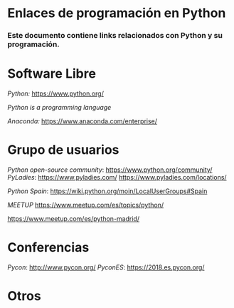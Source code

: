 # Enlaces de programación en Python
### Este documento contiene links relacionados con Python y su programación.

# Software Libre

*Python:*
https://www.python.org/

_Python is a programming language_

*Anaconda:*
https://www.anaconda.com/enterprise/


# Grupo de usuarios
*Python open-source community*:
https://www.python.org/community/
*PyLadies*: 
https://www.pyladies.com/
https://www.pyladies.com/locations/

*Python Spain*:
https://wiki.python.org/moin/LocalUserGroups#Spain

*MEETUP*
https://www.meetup.com/es/topics/python/

https://www.meetup.com/es/python-madrid/



# Conferencias

*Pycon*: http://www.pycon.org/
*PyconES*: https://2018.es.pycon.org/

# Otros
